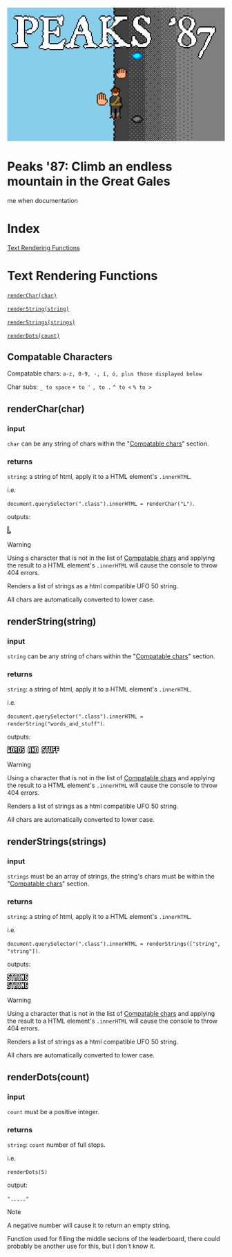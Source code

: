![Peaks '87 Logo](https://github.com/WaspVentMan/Peaks-87/blob/main/img/NGlogo.png?raw=true)
# Peaks '87: Climb an endless mountain in the Great Gales

me when documentation

# Index
[Text Rendering Functions](#text-rendering-functions)

# Text Rendering Functions
[`renderChar(char)`](#rendercharchar)

[`renderString(string)`](#renderstringstring)

[`renderStrings(strings)`](#renderstringsstrings)

[`renderDots(count)`](#renderdotscount)

## Compatable Characters
Compatable chars: `a-z, 0-9, -, í, ó, plus those displayed below`

Char subs: `_ to space` `+ to '` `, to .` `^ to <` `% to >`

## renderChar(char)
### input
`char` can be any string of chars within the "[Compatable chars](#compatable-characters)" section.
### returns
`string`: a string of html, apply it to a HTML element's `.innerHTML`.

i.e.

`document.querySelector(".class").innerHTML = renderChar("L")`.

outputs:

![l](https://github.com/WaspVentMan/Peaks-87/blob/main/img/letter/l.png?raw=true)

> [!WARNING]
> Using a character that is not in the list of [Compatable chars](#compatable-characters) and applying the result to a HTML element's `.innerHTML` will cause the console to throw 404 errors.

Renders a list of strings as a html compatible UFO 50 string.

All chars are automatically converted to lower case.

## renderString(string)
### input
`string` can be any string of chars within the "[Compatable chars](#compatable-characters)" section.
### returns
`string`: a string of html, apply it to a HTML element's `.innerHTML`.

i.e.

`document.querySelector(".class").innerHTML = renderString("words_and_stuff")`.

outputs:

![w](https://github.com/WaspVentMan/Peaks-87/blob/main/img/letter/w.png?raw=true)![o](https://github.com/WaspVentMan/Peaks-87/blob/main/img/letter/o.png?raw=true)![r](https://github.com/WaspVentMan/Peaks-87/blob/main/img/letter/r.png?raw=true)![d](https://github.com/WaspVentMan/Peaks-87/blob/main/img/letter/d.png?raw=true)![s](https://github.com/WaspVentMan/Peaks-87/blob/main/img/letter/s.png?raw=true)![_](https://github.com/WaspVentMan/Peaks-87/blob/main/img/letter/_.png?raw=true)![a](https://github.com/WaspVentMan/Peaks-87/blob/main/img/letter/a.png?raw=true)![n](https://github.com/WaspVentMan/Peaks-87/blob/main/img/letter/n.png?raw=true)![d](https://github.com/WaspVentMan/Peaks-87/blob/main/img/letter/d.png?raw=true)![_](https://github.com/WaspVentMan/Peaks-87/blob/main/img/letter/_.png?raw=true)![s](https://github.com/WaspVentMan/Peaks-87/blob/main/img/letter/s.png?raw=true)![t](https://github.com/WaspVentMan/Peaks-87/blob/main/img/letter/t.png?raw=true)![u](https://github.com/WaspVentMan/Peaks-87/blob/main/img/letter/u.png?raw=true)![f](https://github.com/WaspVentMan/Peaks-87/blob/main/img/letter/f.png?raw=true)![f](https://github.com/WaspVentMan/Peaks-87/blob/main/img/letter/f.png?raw=true)

> [!WARNING]
> Using a character that is not in the list of [Compatable chars](#compatable-characters) and applying the result to a HTML element's `.innerHTML` will cause the console to throw 404 errors.

Renders a list of strings as a html compatible UFO 50 string.

All chars are automatically converted to lower case.

## renderStrings(strings)
### input
`strings` must be an array of strings, the string's chars must be within the "[Compatable chars](#compatable-characters)" section.
### returns
`string`: a string of html, apply it to a HTML element's `.innerHTML`.

i.e.

`document.querySelector(".class").innerHTML = renderStrings(["string", "string"])`.

outputs:

![s](https://github.com/WaspVentMan/Peaks-87/blob/main/img/letter/s.png?raw=true)![t](https://github.com/WaspVentMan/Peaks-87/blob/main/img/letter/t.png?raw=true)![r](https://github.com/WaspVentMan/Peaks-87/blob/main/img/letter/r.png?raw=true)![i](https://github.com/WaspVentMan/Peaks-87/blob/main/img/letter/i.png?raw=true)![n](https://github.com/WaspVentMan/Peaks-87/blob/main/img/letter/n.png?raw=true)![g](https://github.com/WaspVentMan/Peaks-87/blob/main/img/letter/g.png?raw=true)<br>
![s](https://github.com/WaspVentMan/Peaks-87/blob/main/img/letter/s.png?raw=true)![t](https://github.com/WaspVentMan/Peaks-87/blob/main/img/letter/t.png?raw=true)![r](https://github.com/WaspVentMan/Peaks-87/blob/main/img/letter/r.png?raw=true)![i](https://github.com/WaspVentMan/Peaks-87/blob/main/img/letter/i.png?raw=true)![n](https://github.com/WaspVentMan/Peaks-87/blob/main/img/letter/n.png?raw=true)![g](https://github.com/WaspVentMan/Peaks-87/blob/main/img/letter/g.png?raw=true)

> [!WARNING]
> Using a character that is not in the list of [Compatable chars](#compatable-characters) and applying the result to a HTML element's `.innerHTML` will cause the console to throw 404 errors.

Renders a list of strings as a html compatible UFO 50 string.

All chars are automatically converted to lower case.

## renderDots(count)
### input
`count` must be a positive integer.
### returns
`string`: `count` number of full stops.

i.e.

`renderDots(5)`

output:

`"....."`

> [!NOTE]
> A negative number will cause it to return an empty string.

Function used for filling the middle secions of the leaderboard, there could probably be another use for this, but I don't know it.